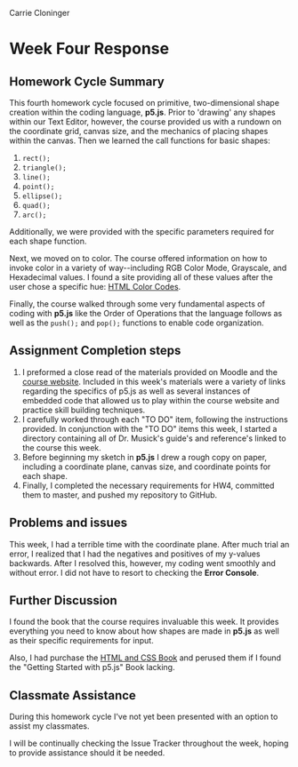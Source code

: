 Carrie Cloninger

# Week Four Response

## Homework Cycle Summary

This fourth homework cycle focused on primitive, two-dimensional shape creation within the coding language, **p5.js**. Prior to 'drawing' any shapes within our Text Editor, however, the course provided us with a rundown on the coordinate grid, canvas size, and the mechanics of placing shapes within the canvas. Then we learned the call functions for basic shapes:
1. `rect();`
2. `triangle();`
3. `line();`
4. `point();`
5. `ellipse();`
6. `quad();`
7. `arc();`

Additionally, we were provided with the specific parameters required for each shape function.

Next, we moved on to color. The course offered information on how to invoke color in a variety of way--including RGB Color Mode, Grayscale, and Hexadecimal values. I found a site providing all of these values after the user chose a specific hue: [HTML Color Codes](https://htmlcolorcodes.com/).

Finally, the course walked through some very fundamental aspects of coding with **p5.js** like the Order of Operations that the language follows as well as the `push();` and `pop();` functions to enable code organization.

## Assignment Completion steps

1. I preformed a close read of the materials provided on Moodle and the [course website](https://montana-media-arts.github.io/creative-coding-1/modules/week-3/overview/). Included in this week's materials were a variety of links regarding the specifics of p5.js as well as several instances of embedded code that allowed us to play within the course website and practice skill building techniques.
2. I carefully worked through each "TO DO" item, following the instructions provided. In conjunction with the "TO DO" items this week, I started a directory containing all of Dr. Musick's guide's and reference's linked to the course this week.
3. Before beginning my sketch in **p5.js** I drew a rough copy on paper, including a coordinate plane, canvas size, and coordinate points for each shape.
4. Finally, I completed the necessary requirements for HW4, committed them to master, and pushed my repository to GitHub.

## Problems and issues

This week, I had a terrible time with the coordinate plane. After much trial an error, I realized that I had the negatives and positives of my y-values backwards. After I resolved this, however, my coding went smoothly and without error. I did not have to resort to checking the **Error Console**.

## Further Discussion

I found the book that the course requires invaluable this week. It provides everything you need to know about how shapes are made in **p5.js** as well as their specific requirements for input.

Also, I had purchase the [HTML and CSS Book](http://www.htmlandcssbook.com/) and perused them if I found the "Getting Started with p5.js" Book lacking.

## Classmate Assistance

During this homework cycle I've not yet been presented with an option to assist my classmates.

I will be continually checking the Issue Tracker throughout the week, hoping to provide assistance should it be needed.
